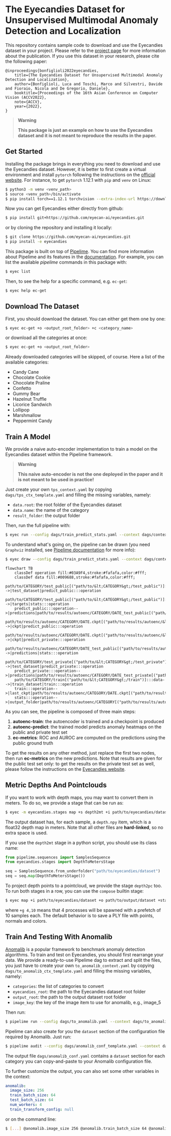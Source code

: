 # The Eyecandies Dataset for Unsupervised Multimodal Anomaly Detection and Localization

This repository contains sample code to download and use the Eyecandies dataset in your project. Please refer to the [project page](https://eyecan-ai.github.io/eyecandies/) for more information about the publication. If you use this dataset in your research, please cite the following paper:

```
@inproceedings{bonfiglioli2022eyecandies,
    title={The Eyecandies Dataset for Unsupervised Multimodal Anomaly Detection and Localization},
    author={Bonfiglioli, Luca and Toschi, Marco and Silvestri, Davide and Fioraio, Nicola and De Gregorio, Daniele},
    booktitle={Proceedings of the 16th Asian Conference on Computer Vision (ACCV2022},
    note={ACCV},
    year={2022},
}
```

> **Warning**
>
> **This package is just an example on how to use the Eyecandies dataset and it is not meant to reproduce the results in the paper.**

## Get Started

Installing the package brings in everything you need to download and use the Eyecandies dataset.
However, it is better to first create a virtual environment and install `pytorch` following the instructions on the [official website](https://pytorch.org/get-started/locally/). For instance, to get `pytorch` 1.12.1 with `pip` and `venv` on Linux:

```bash
$ python3 -m venv <venv_path>
$ source <venv_path>/bin/activate
$ pip install torch==1.12.1 torchvision --extra-index-url https://download.pytorch.org/whl/cu116
```

Now you can get Eyecandies either directly from github:

```bash
$ pip install git+https://github.com/eyecan-ai/eyecandies.git
```

or by cloning the repository and installing it locally:

```bash
$ git clone https://github.com/eyecan-ai/eyecandies.git
$ pip install -e eyecandies
```

This package is built on top of [Pipelime](https://github.com/eyecan-ai/pipelime-python/).
You can find more information about Pipelime and its features in the [documentation](https://pipelime-python.readthedocs.io).
For example, you can list the available *pipelime* commands in this package with:

```bash
$ eyec list
```

Then, to see the help for a specific command, e.g. `ec-get`:

```bash
$ eyec help ec-get
```

## Download The Dataset

First, you should download the dataset. You can either get them one by one:

```bash
$ eyec ec-get +o <output_root_folder> +c <category_name>
```

or download all the categories at once:

```bash
$ eyec ec-get +o <output_root_folder>
```

Already downloaded categories will be skipped, of course. Here a list of the available categories:
- Candy Cane
- Chocolate Cookie
- Chocolate Praline
- Confetto
- Gummy Bear
- Hazelnut Truffle
- Licorice Sandwich
- Lollipop
- Marshmallow
- Peppermint Candy

## Train A Model

We provide a naive auto-encoder implementation to train a model on the Eyecandies dataset within the Pipelime framework.

> **Warning**
>
> **This naive auto-encoder is not the one deployed in the paper and it is not meant to be used in practice!**

Just create your own `tps_context.yaml` by copying `dags/tps_ctx_template.yaml` and filling the missing variables, namely:
- `data.root`: the root folder of the Eyecandies dataset
- `data.name`: the name of the category
- `result_folder`: the output folder

Then, run the full pipeline with:

```bash
$ eyec run --config dags/train_predict_stats.yaml --context dags/context.yaml
```

To understand what's going on, the pipeline can be drawn (you need `Graphviz` installed, see [Pipelime documentation](https://pipelime-python.readthedocs.io/en/latest/get_started/installation.html) for more info):

```bash
$ eyec draw --config dags/train_predict_stats.yaml --context dags/context.yaml
```

```mermaid
flowchart TB
    classDef operation fill:#03A9F4,stroke:#fafafa,color:#fff;
    classDef data fill:#009688,stroke:#fafafa,color:#fff;
    path/to/CATEGORY/test_public[("path/to/&lt;CATEGORY&gt;/test_public")]:::data-->|test_dataset|predict_public:::operation
    path/to/CATEGORY/test_public[("path/to/&lt;CATEGORY&gt;/test_public")]:::data-->|targets|stats:::operation
    predict_public:::operation-->|predictions|path/to/results/autoenc/CATEGORY/DATE_test_public[("path/to/results/autoenc/&lt;CATEGORY&gt;/&lt;DATE&gt;_test_public")]:::data
    path/to/results/autoenc/CATEGORY/DATE.ckpt[("path/to/results/autoenc/&lt;CATEGORY&gt;/&lt;DATE&gt;.ckpt")]:::data-->|ckpt|predict_public:::operation
    path/to/results/autoenc/CATEGORY/DATE.ckpt[("path/to/results/autoenc/&lt;CATEGORY&gt;/&lt;DATE&gt;.ckpt")]:::data-->|ckpt|predict_private:::operation
    path/to/results/autoenc/CATEGORY/DATE_test_public[("path/to/results/autoenc/&lt;CATEGORY&gt;/&lt;DATE&gt;_test_public")]:::data-->|predictions|stats:::operation
    path/to/CATEGORY/test_private[("path/to/&lt;CATEGORY&gt;/test_private")]:::data-->|test_dataset|predict_private:::operation
    predict_private:::operation-->|predictions|path/to/results/autoenc/CATEGORY/DATE_test_private[("path/to/results/autoenc/&lt;CATEGORY&gt;/&lt;DATE&gt;_test_private")]:::data
    path/to/CATEGORY/train[("path/to/&lt;CATEGORY&gt;/train")]:::data-->|train_dataset|train:::operation
    train:::operation-->|last_ckpt|path/to/results/autoenc/CATEGORY/DATE.ckpt[("path/to/results/autoenc/&lt;CATEGORY&gt;/&lt;DATE&gt;.ckpt")]:::data
    stats:::operation-->|output_folder|path/to/results/autoenc/CATEGORY[("path/to/results/autoenc/&lt;CATEGORY&gt")]:::data
```

As you can see, the pipeline is composed of three main steps:
1. **autoenc-train**: the autoencoder is trained and a checkpoint is produced
2. **autoenc-predict**: the trained model predicts anomaly heatmaps on the public and private test set
3. **ec-metrics**: ROC and AUROC are computed on the predictions using the public ground truth

To get the results on any other method, just replace the first two nodes, then run **ec-metrics** on the new predictions. Note that results are given for the public test set only: to get the results on the private test set as well, please follow the instructions on the [Eyecandies website](https://eyecan-ai.github.io/eyecandies/).

## Metric Depths And Pointclouds

If you want to work with depth maps, you may want to convert them in meters.
To do so, we provide a stage that can be run as:

```bash
$ eyec -m eyecandies.stages map +s depth2mt +i path/to/eyecandies/dataset +o path/to/output/dataset
```

The output dataset has, for each sample, a `depth.npy` item, which is a float32 depth map in meters.
Note that all other files are **hard-linked**, so no extra space is used.

If you use the `depth2mt` stage in a python script, you should use its class name:

```python
from pipelime.sequences import SamplesSequence
from eyecandies.stages import DepthToMetersStage

seq = SamplesSequence.from_underfolder("path/to/eyecandies/dataset")
seq = seq.map(DepthToMetersStage())
```

To project depth points to a pointcloud, we provide the stage `depth2pc` too.
To run both stages in a row, you can use the `compose` builtin stage:

```bash
$ eyec map +i path/to/eyecandies/dataset +o path/to/output/dataset +stage.compose.stages[0] depth2mt +stage.compose.stages[1] depth2pc +g 4,10
```

where `+g 4,10` means that 4 processes will be spawned with a prefetch of 10 samples each.
The default behavior is to save a PLY file with points, normals and colors.

## Train And Testing With Anomalib

[Anomalib](https://github.com/openvinotoolkit/anomalib) is a popular framework to benchmark anomaly detection algorithms. To train and test on Eyecandies, you should first rearrange your data. We provide a ready-to-use Pipelime dag to extract and split the files, you just have to create your own `to_anomalib_context.yaml` by copying `dags/to_anomalib_ctx_template.yaml` and filling the missing variables, namely:
- `categories`: the list of categories to convert
- `eyecandies_root`: the path to the Eyecandies dataset root folder
- `output_root`: the path to the output dataset root folder
- `image_key`: the key of the image item to use for anomalib, e.g., image_5

Then run:

```bash
$ pipelime run --config dags/to_anomalib.yaml --context dags/to_anomalib_context.yaml
```

Pipelime can also create for you the `dataset` section of the configuration file required by Anomalib. Just run:

```bash
$ pipelime audit --config dags/anomalib_conf_template.yaml --context dags/to_anomalib_context.yaml -o dags/anomalib_conf.yaml
```

The output file `dags/anomalib_conf.yaml` contains a `dataset` section for each category you can copy-and-paste to your Anomalib configuration file.

To further customize the output, you can also set some other variables in the context:

```yaml
anomalib:
  image_size: 256
  train_batch_size: 64
  test_batch_size: 64
  num_workers: 4
  train_transform_config: null
```

or on the command line:

```bash
$ [...] @anomalib.image_size 256 @anomalib.train_batch_size 64 @anomalib.test_batch_size 64 @anomalib.num_workers 4 @anomalib.train_transform_config null
```
